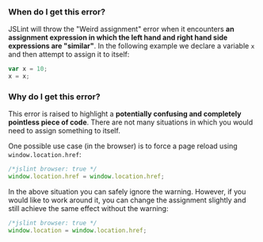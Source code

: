 <!---
{
    "titles": [
        "Weird assignment"
    ],
    "tools": [
        "jslint"
    ],
    "author": "jallardice",
    "slugs": [
        "weird-assignment"
    ]
}
-->

### When do I get this error?

JSLint will throw the "Weird assignment" error when it encounters **an assignment expression in which the left hand and
right hand side expressions are "similar"**. In the following example we declare a variable `x` and then attempt to
assign it to itself:

```javascript
var x = 10;
x = x;
```

### Why do I get this error?

This error is raised to highlight a **potentially confusing and completely pointless piece of code**. There are not many
situations in which you would need to assign something to itself.

One possible use case (in the browser) is to force a page reload using `window.location.href`:

```javascript
/*jslint browser: true */
window.location.href = window.location.href;
```

In the above situation you can safely ignore the warning. However, if you would like to work around it, you can change
the assignment slightly and still achieve the same effect without the warning:

```javascript
/*jslint browser: true */
window.location = window.location.href;
```
